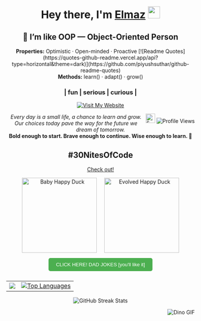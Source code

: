 <h1 align="center">Hey there, I'm <a href="https://www.linkedin.com/in/elmaz-dzhelianchyk//" target="_blank">Elmaz</a> 
<img src="https://github.com/blackcater/blackcater/raw/main/images/Hi.gif" style="height:32; width:auto;"/></h1>
<h2 align="center">🧠 I’m like OOP — Object-Oriented Person</h2>
</h1>
<!-- gomer 
https://camo.githubusercontent.com/c62d65af64fd31cf5aab3a2105c3a02b31cfc5cbfecbf7986250f0be49059f05/68747470733a2f2f6d656469612e67697068792e636f6d2f6d656469612f636974426c397950776e554f732f67697068792e676966 -->
<p align="center">
<strong>Properties:</strong> Optimistic · Open-minded · Proactive  [![Readme Quotes](https://quotes-github-readme.vercel.app/api?type=horizontal&theme=dark)](https://github.com/piyushsuthar/github-readme-quotes)

<br/>
<strong>Methods:</strong> learn() · adapt() · grow()
</p>

<h3 align="center">| fun | serious | curious |</h3>

<!-- 🚨 **Note:** Currently, my **LinkedIn profile is temporarily unavailable** due to an ongoing verification process.  
I'm actively working on restoring access. If you need to reach out, you can visit **my website** or contact me via GitHub. -->

<p align="center">
  <a href="https://9elmaz9.github.io/elmaz_dzhelianchyk/" target="_blank">
    <img src="https://img.shields.io/badge/Visit%20My%20Website-2196F3?style=for-the-badge&logo=google-chrome&logoColor=white" alt="Visit My Website"/>
  </a>
</p>


 <!-- GitHub Profile Views aligned to the right -->
  <span style="float: right;">
      <img src="https://media0.giphy.com/media/v1.Y2lkPTc5MGI3NjExeXcyZ3dnOWoybDQ0YjYwMW41eGEyYzA5aTRyOWI5MDl5c3ptYTJ2YyZlcD12MV9pbnRlcm5hbF9naWZfYnlfaWQmY3Q9Zw/GX7z5nJcyZon7QbJC2/giphy.webp" alt="Funny GIF" width="25">
    <img src="https://komarev.com/ghpvc/?username=9elmaz9&color=blue" alt="Profile Views">
  </span>
</h1>
<p align="center">
  <em>Every day is a small life, a chance to learn and grow.<br>
  Our choices today pave the way for the future we dream of tomorrow.</em><br>
 <strong>Bold enough to start. Brave enough to continue. Wise enough to learn. 🚀</strong>
<!--
  <strong>Risk-taker? Yes. Dream-chaser? Absolutely. Problem-solver? Always.</strong> 🚀 
 <strong>Challenge-seeker? Always. Path-creator? Naturally. Future-builder? Every day.</strong> 🚀
<strong>Explorer of possibilities. Builder of solutions. Believer in progress. 🚀</strong>
<strong>Breaking limits. Chasing dreams. Building tomorrow. 🚀</strong>
<strong>Bold enough to start. Brave enough to continue. Wise enough to learn. 🚀</strong>
<strong>Learning. Growing. Succeeding—one step at a time. 🚀</strong>
-->

<!-- web sait
<p align="center">
  <a href="https://9elmaz9.github.io/elmaz_dzhelianchyk/" target="_blank">
    <button style="padding: 10px 20px; background-color: #2196F3; color: white; border: none; border-radius: 5px; cursor: pointer;">Visit My Website</button>
  </a>
</p> -->

<!-- #30NitesOfCode Section 
<h2 align="center">#30NitesOfCode</h2>
<p align="center">   
  <a href="https://www.codedex.io/@mazik/30-nites-of-code" target="_blank">Check out my progress!</a>
</p>
<p align="center">
  <img src="https://www.codedex.io/images/code-nights/baby-happy-duck.gif" alt="Pixel Art" width="300">
</p>-->

<!-- #30NitesOfCode Section -->
<h2 align="center">#30NitesOfCode</h2>
<p align="center">   
  <a href="https://www.codedex.io/@mazik/30-nites-of-code" target="_blank">Check out!</a> <!--my progess-->
</p>
<p align="center" style="display: flex; justify-content: center; gap: 20px;">
  <img src="https://www.codedex.io/images/code-nights/baby-happy-duck.gif" alt="Baby Happy Duck" width="200">
  <img src="https://www.codedex.io/images/code-nights/evolved-happy-duck.gif" alt="Evolved Happy Duck" width="200">
</p>
<!--
<p align="center">
  🎉 On 18/11/2024, I officially completed the #30NitesOfCode challenge! But this is not the end—it's just the beginning. 🚀 Stay tuned for even more projects and progress ahead! 💻✨
</p> -->






<!-- Separate Links for Website and Dad Jokes  -->
<p align="center">
  <a href="https://9elmaz9.github.io/DAD-JOKES/" target="_blank">
    <button style="padding: 10px 20px; background-color: #4CAF50; color: white; border: none; border-radius: 5px; cursor: pointer; margin-bottom: 10px;">CLICK HERE! DAD JOKES [you'll like it]</button>
  </a>
</p>


<!-- Music and GitHub Stats side by side -->
<table align="center">
  <tr>
    <td>
      <!-- Active YouTube music -->
      <a href="https://music.youtube.com/watch?v=N_cCDuHc8Q0&si=8Ickc8slgtabCQ6q">
        <img src="https://lh3.googleusercontent.com/-JuvFv7v2iDExgXoeNKkECFwLOier9YPJoE2m2-Okh3V1ZRar_cmkjH6vqjmjguE3Bq6w5ighJfMUvfeZQ=w544-h544-l90-rj">
      </a>
    </td>
    <td>
      <!-- Top Langs -->
      <a href="https://github.com/9elmaz9/github-readme-stats" target="_blank">
        <img src="https://github-readme-stats.vercel.app/api/top-langs/?username=9elmaz9&layout=donut" alt="Top Languages">
      </a>
    </td>
  </tr>
</table>

<!-- GitHub Streak Stats -->
<p align="center">
  <img src="https://streak-stats.demolab.com/?user=9elmaz9" alt="GitHub Streak Stats">
</p> 

 <!--Dino Image -->
<p align="right">
  <img src="https://raw.githubusercontent.com/saadeghi/saadeghi/master/dino.gif" alt="Dino GIF">
</p>
<!--
```
java
public class Elmaz extends Person {
    String mindset = "Optimistic · Open-minded · Proactive";

    void learn() {}
    void adapt() {}
    void grow() {}
}

```
-->




<!-- ///////////////////////////////////////////////////////////////////////////////////////////////////  20,10,24
<h1 align="center">Hey there, I'm <a href="https://www.linkedin.com/in/elmaz-dzhelianchyk//" target="_blan">elmaz</a> 
<img src="https://github.com/blackcater/blackcater/raw/main/images/Hi.gif" height="32"/></h1>
<h3 align="center">| fun | serious | curious |</h3>

![](https://komarev.com/ghpvc/?username=9elmaz9&color=blue)

![Dino](https://raw.githubusercontent.com/saadeghi/saadeghi/master/dino.gif)

### CLICK HERE! [you'll like it](https://9elmaz9.github.io/DAD-JOKES/)
###  [MY WEBSITE](https://9elmaz9.github.io/elmaz_dzhelianchyk/)

<!-- Active YouTube music 
[![Music from YouTube](https://lh3.googleusercontent.com/JwDI0sd0E3Ds-69Z_jOIHm4PHBstWIMwlFQoZ9B7r31NH5_eZcP402gkauVySIx8Zpy3jYXUBbp8gKQ5=w544-h544-l90-rj)](https://music.youtube.com/watch?v=v-9kvy6mOrs&si=ma_OrxmjUzPzTJIu)

[![Top Langs](https://github-readme-stats.vercel.app/api/top-langs/?username=9elmaz9&layout=donut)](https://github.com/9elmaz9/github-readme-stats)  -->

<!-- ////////////////// -->










<!-- ![GitHub streak stats](https://streak-stats.demolab.com/?user=9elmaz9) -->

<!-- Inactive sections below -->

<!-- StopNOW <h3 align="center">Computer science student </h3> -->
<!-- StopNOW <h3 align="center">Welcome to my coding sanctuary! I'm a tech enthusiast with a love for coding!</h3> -->

<!--!StopNOW [MARIO](https://github.com/B4sicallyF0x/B4sicallyF0x/blob/main/Assets/Mario_Gameplay.gif) -->
<!-- StopNOW this one mario too https://user-images.githubusercontent.com/74038190/225813708-98b745f2-7d22-48cf-9150-083f1b00d6c9.gif -->

<!-- VARIANT 1: 
  [![Music from YouTube](https://img.youtube.com/vi/xw6BPt9f1eU/0.jpg)](https://music.youtube.com/watch?v=xw6BPt9f1eU&si=WB4jsDvlRJiDGge_)
  [![Music from YouTube](https://lh3.googleusercontent.com/tmWIksQ5Or0qcqxRs6vLKCDSP9AnQOn35wYK2XxDZQMY8HErb3WWcncd9H1THVNW5I3clhMLaHKHp5ueXQ=w544-h544-l90-rj)](https://music.youtube.com/watch?v=q8fSRJUG3Bo&si=ND69GtXL0Gk5urrX)
-->

<!-- QUOTES STOP [![Readme Quotes](https://quotes-github-readme.vercel.app/api?type=horizontal&theme=dark)](https://github.com/piyushsuthar/github-readme-quotes) -->

<!-- 
  ![Anurag's GitHub stats](https://github-readme-stats.vercel.app/api?username=9elmaz9&show_icons=true&theme=radical)
  [![Top Langs](https://github-readme-stats.vercel.app/api/top-langs/?username=9elmaz9)](https://github.com/anuraghazra/github-readme-stats)
-->

<!-- 
  My music page is available at [9elmaz9.github.io/edzhelia.github.io](https://9elmaz9.github.io/edzhelia.github.io/).
-->

<!-- 
  Name: Full-year calendar
  -uses: 9elmaz9/metrics@latest
  -filename: metrics.plugin.isocalendar.fullyear.svg
  -token: ${{ secrets.METRICS_TOKEN }}
  -base: ""
  -plugin_isocalendar: yes
  -plugin_isocalendar_duration: full-year
-->

<!-- 
  Name: Example
  -uses: 9elmaz9/metrics@latest
  -filename: metrics.classic.svg
  -token: ${{ secrets.METRICS_TOKEN }}
  -base: header, repositories
  -plugin_lines: yes
-->

<!-- 
  Hey guys 👋 I'm Elmaz!!! Passionate | Creative | Curious 
-->

<!-- 
  Название вашей страницы GitHub Pages 
  [//]: # (Page URL)
  [page-url]: https://9elmaz9.github.io/
-->

<!-- 
  ### Click me [9elmaz9.github.io/edzhelia.github.io](https://9elmaz9.github.io/edzhelia.github.io/).
-->
<!-- 
  ### My web [9elmaz9.github.io/edzhelia.github.io](https://9elmaz9.github.io/elmaz_dzhelianchyk/). StopNOW 
-->

